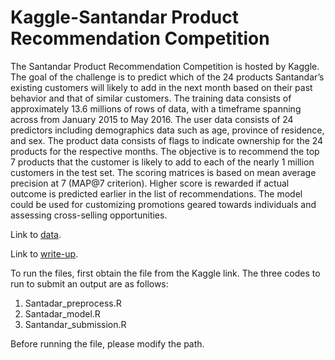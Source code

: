 # Kaggle-Santandar Product Recommendation Competition 
The Santandar Product Recommendation Competition is hosted by Kaggle.  The goal of the challenge is to predict which of the 24 products Santandar’s existing customers will likely to add in the next month based on their past behavior and that of similar customers.  The training data consists of approximately 13.6 millions of rows of data, with a timeframe spanning across from January 2015 to May 2016.  The user data consists of 24 predictors including demographics data such as age, province of residence, and sex.  The product data consists of flags to indicate ownership for the 24 products for the respective months.  The objective is to recommend the top 7 products that the customer is likely to add to each of the nearly 1 million customers in the test set.  The scoring matrices is based on mean average precision at 7 (MAP@7 criterion).  Higher score is rewarded if actual outcome is predicted earlier in the list of recommendations. The model could be used for customizing promotions geared towards individuals and assessing cross-selling opportunities.

Link to [data](https://www.kaggle.com/c/santander-product-recommendation/data).

Link to [write-up](https://github.com/kikimeow/Kaggle-Santandar/blob/master/Santandar%20Product%20Recommendation%20Competition%20Summary.pdf).  


To run the files, first obtain the file from the Kaggle link.  The three codes to run to submit an output are as follows: 
  1. Santadar_preprocess.R
  2. Santadar_model.R
  3. Santandar_submission.R

Before running the file, please modify the path.  
